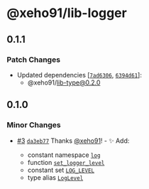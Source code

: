# @xeho91/lib-logger

## 0.1.1

### Patch Changes

- Updated dependencies [[`7ad6306`](https://github.com/xeho91/xeho91/commit/7ad630660911a81a9d53c6932b796a8da49ed800), [`6394d61`](https://github.com/xeho91/xeho91/commit/6394d6172e17d0efbf87d7003085dde640a5addf)]:
  - @xeho91/lib-type@0.2.0

## 0.1.0

### Minor Changes

- [#3](https://github.com/xeho91/xeho91/pull/3) [`da3eb77`](https://github.com/xeho91/xeho91/commit/da3eb775e566e1ca49fd8016763ca861f3548a75) Thanks [@xeho91](https://github.com/xeho91)! - ✨ Add:

  - constant namespace [`log`](https://xeho91.github.io/xeho91/variables/_xeho91_lib_logger.mod.log.html)
  - function [`set_logger_level`](https://xeho91.github.io/xeho91/functions/_xeho91_lib_logger.mod.set_logger_level.html)
  - constant set [`LOG_LEVEL`](https://xeho91.github.io/xeho91/variables/_xeho91_lib_logger.mod.LOG_LEVELS.html)
  - type alias [`LogLevel`](https://xeho91.github.io/xeho91/types/_xeho91_lib_logger.mod.LogLevel.html)
